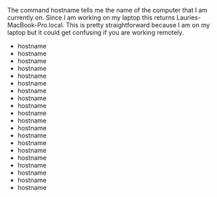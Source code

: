 The command hostname tells me the name of the computer that I am currently on.  Since I am working on my laptop this returns Lauries-MacBook-Pro.local.
This is pretty straightforward because I am on my laptop but it could get confusing if you are working remotely.
  - hostname
  - hostname
  - hostname
  - hostname
  - hostname
  - hostname
  - hostname
  - hostname
  - hostname
  - hostname
  - hostname
  - hostname
  - hostname
  - hostname
  - hostname
  - hostname
  - hostname
  - hostname
  - hostname
  - hostname
